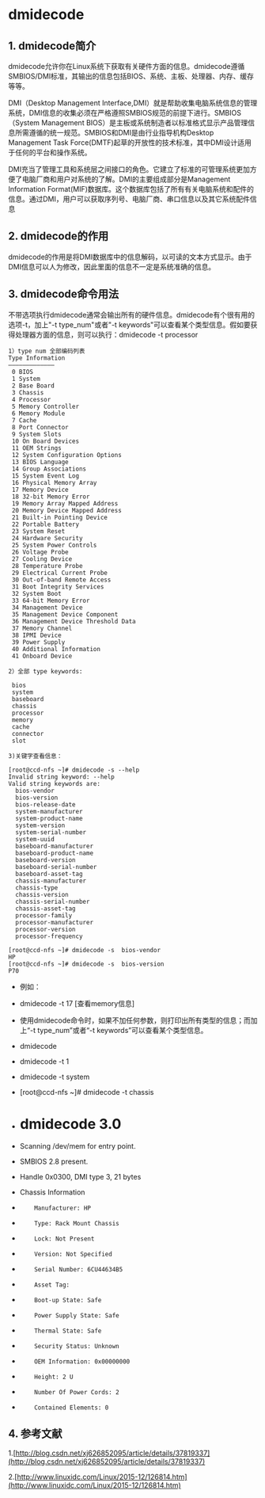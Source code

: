 # **dmidecode**

## 1. dmidecode简介

dmidecode允许你在Linux系统下获取有关硬件方面的信息。dmidecode遵循SMBIOS/DMI标准，其输出的信息包括BIOS、系统、主板、处理器、内存、缓存等等。

DMI（Desktop Management Interface,DMI）就是帮助收集电脑系统信息的管理系统，DMI信息的收集必须在严格遵照SMBIOS规范的前提下进行。SMBIOS（System Management BIOS）是主板或系统制造者以标准格式显示产品管理信息所需遵循的统一规范。SMBIOS和DMI是由行业指导机构Desktop Management Task Force(DMTF)起草的开放性的技术标准，其中DMI设计适用于任何的平台和操作系统。

DMI充当了管理工具和系统层之间接口的角色。它建立了标准的可管理系统更加方便了电脑厂商和用户对系统的了解。DMI的主要组成部分是Management Information Format(MIF)数据库。这个数据库包括了所有有关电脑系统和配件的信息。通过DMI，用户可以获取序列号、电脑厂商、串口信息以及其它系统配件信息


## 2. dmidecode的作用

dmidecode的作用是将DMI数据库中的信息解码，以可读的文本方式显示。由于DMI信息可以人为修改，因此里面的信息不一定是系统准确的信息。



## 3. dmidecode命令用法

不带选项执行dmidecode通常会输出所有的硬件信息。dmidecode有个很有用的选项-t，加上"-t type_num"或者"-t keywords"可以查看某个类型信息。假如要获得处理器方面的信息，则可以执行：dmidecode -t processor



	1）type num 全部编码列表
	Type Information
	—————————————
	 0 BIOS
	 1 System
	 2 Base Board
	 3 Chassis
	 4 Processor
	 5 Memory Controller
	 6 Memory Module
	 7 Cache
	 8 Port Connector
	 9 System Slots
	 10 On Board Devices
	 11 OEM Strings
	 12 System Configuration Options
	 13 BIOS Language
	 14 Group Associations
	 15 System Event Log
	 16 Physical Memory Array
	 17 Memory Device
	 18 32-bit Memory Error
	 19 Memory Array Mapped Address
	 20 Memory Device Mapped Address
	 21 Built-in Pointing Device
	 22 Portable Battery
	 23 System Reset
	 24 Hardware Security
	 25 System Power Controls
	 26 Voltage Probe
	 27 Cooling Device
	 28 Temperature Probe
	 29 Electrical Current Probe
	 30 Out-of-band Remote Access
	 31 Boot Integrity Services
	 32 System Boot
	 33 64-bit Memory Error
	 34 Management Device
	 35 Management Device Component
	 36 Management Device Threshold Data
	 37 Memory Channel
	 38 IPMI Device
	 39 Power Supply
	 40 Additional Information
	 41 Onboard Device

	2）全部 type keywords:
	
	 bios
	 system
	 baseboard
	 chassis
	 processor
	 memory
	 cache
	 connector
	 slot

	3)关键字查看信息：

	[root@ccd-nfs ~]# dmidecode -s --help
	Invalid string keyword: --help
	Valid string keywords are:
	  bios-vendor
	  bios-version
	  bios-release-date
	  system-manufacturer
	  system-product-name
	  system-version
	  system-serial-number
	  system-uuid
	  baseboard-manufacturer
	  baseboard-product-name
	  baseboard-version
	  baseboard-serial-number
	  baseboard-asset-tag
	  chassis-manufacturer
	  chassis-type
	  chassis-version
	  chassis-serial-number
	  chassis-asset-tag
	  processor-family
	  processor-manufacturer
	  processor-version
	  processor-frequency

	[root@ccd-nfs ~]# dmidecode -s  bios-vendor
	HP
	[root@ccd-nfs ~]# dmidecode -s  bios-version
	P70



- 例如：
- dmidecode -t 17 [查看memory信息]
- 使用dmidecode命令时，如果不加任何参数，则打印出所有类型的信息；而加上“-t type_num”或者“-t keywords”可以查看某个类型信息。
- dmidecode
- dmidecode -t 1
- dmidecode -t system

- [root@ccd-nfs ~]# dmidecode -t chassis
- # dmidecode 3.0
- Scanning /dev/mem for entry point.
- SMBIOS 2.8 present.

- Handle 0x0300, DMI type 3, 21 bytes
- Chassis Information
-         Manufacturer: HP
-         Type: Rack Mount Chassis
-         Lock: Not Present
-         Version: Not Specified
-         Serial Number: 6CU44634B5
-         Asset Tag:
-         Boot-up State: Safe
-         Power Supply State: Safe
-         Thermal State: Safe
-         Security Status: Unknown
-         OEM Information: 0x00000000
-         Height: 2 U
-         Number Of Power Cords: 2
-         Contained Elements: 0

## 4. 参考文献

1.[http://blog.csdn.net/xj626852095/article/details/37819337](http://blog.csdn.net/xj626852095/article/details/37819337)

2.[http://www.linuxidc.com/Linux/2015-12/126814.htm](http://www.linuxidc.com/Linux/2015-12/126814.htm)